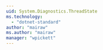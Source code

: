 ```yaml
---
uid: System.Diagnostics.ThreadState
ms.technology: 
  - "dotnet-standard"
author: "mairaw"
ms.author: "mairaw"
manager: "wpickett"
---
```


